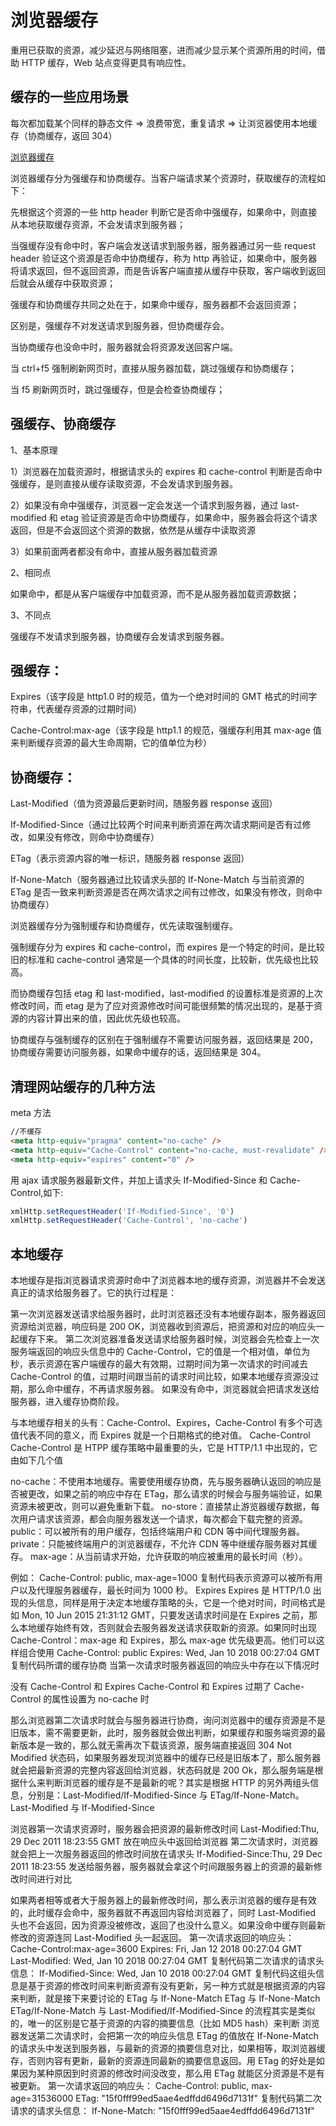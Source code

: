 # 浏览器缓存

重用已获取的资源，减少延迟与网络阻塞，进而减少显示某个资源所用的时间，借助 HTTP 缓存，Web 站点变得更具有响应性。

## 缓存的一些应用场景

每次都加载某个同样的静态文件 => 浪费带宽，重复请求 => 让浏览器使用本地缓存（协商缓存，返回 304）

[浏览器缓存](https://segmentfault.com/a/1190000008377508)

浏览器缓存分为强缓存和协商缓存。当客户端请求某个资源时，获取缓存的流程如下：

先根据这个资源的一些 http header 判断它是否命中强缓存，如果命中，则直接从本地获取缓存资源，不会发请求到服务器；

当强缓存没有命中时，客户端会发送请求到服务器，服务器通过另一些 request header 验证这个资源是否命中协商缓存，称为 http 再验证，如果命中，服务器将请求返回，但不返回资源，而是告诉客户端直接从缓存中获取，客户端收到返回后就会从缓存中获取资源；

强缓存和协商缓存共同之处在于，如果命中缓存，服务器都不会返回资源；

区别是，强缓存不对发送请求到服务器，但协商缓存会。

当协商缓存也没命中时，服务器就会将资源发送回客户端。

当 ctrl+f5 强制刷新网页时，直接从服务器加载，跳过强缓存和协商缓存；

当 f5 刷新网页时，跳过强缓存，但是会检查协商缓存；

## 强缓存、协商缓存

1、基本原理

1）浏览器在加载资源时，根据请求头的 expires 和 cache-control 判断是否命中强缓存，是则直接从缓存读取资源，不会发请求到服务器。

2）如果没有命中强缓存，浏览器一定会发送一个请求到服务器，通过 last-modified 和 etag 验证资源是否命中协商缓存，如果命中，服务器会将这个请求返回，但是不会返回这个资源的数据，依然是从缓存中读取资源

3）如果前面两者都没有命中，直接从服务器加载资源

2、相同点

如果命中，都是从客户端缓存中加载资源，而不是从服务器加载资源数据；

3、不同点

强缓存不发请求到服务器，协商缓存会发请求到服务器。

## 强缓存：

Expires（该字段是 http1.0 时的规范，值为一个绝对时间的 GMT 格式的时间字符串，代表缓存资源的过期时间）

Cache-Control:max-age（该字段是 http1.1 的规范，强缓存利用其 max-age 值来判断缓存资源的最大生命周期，它的值单位为秒）

## 协商缓存：

Last-Modified（值为资源最后更新时间，随服务器 response 返回）

If-Modified-Since（通过比较两个时间来判断资源在两次请求期间是否有过修改，如果没有修改，则命中协商缓存）

ETag（表示资源内容的唯一标识，随服务器 response 返回）

If-None-Match（服务器通过比较请求头部的 If-None-Match 与当前资源的 ETag 是否一致来判断资源是否在两次请求之间有过修改，如果没有修改，则命中协商缓存）

浏览器缓存分为强制缓存和协商缓存，优先读取强制缓存。

强制缓存分为 expires 和 cache-control，而 expires 是一个特定的时间，是比较旧的标准和 cache-control 通常是一个具体的时间长度，比较新，优先级也比较高。

而协商缓存包括 etag 和 last-modified，last-modified 的设置标准是资源的上次修改时间，而 etag 是为了应对资源修改时间可能很频繁的情况出现的，是基于资源的内容计算出来的值，因此优先级也较高。

协商缓存与强制缓存的区别在于强制缓存不需要访问服务器，返回结果是 200，协商缓存需要访问服务器，如果命中缓存的话，返回结果是 304。

## 清理网站缓存的几种方法

meta 方法

```html
//不缓存
<meta http-equiv="pragma" content="no-cache" />
<meta http-equiv="Cache-Control" content="no-cache, must-revalidate" />
<meta http-equiv="expires" content="0" />
```

用 ajax 请求服务器最新文件，并加上请求头 If-Modified-Since 和 Cache-Control,如下:

```js
xmlHttp.setRequestHeader('If-Modified-Since', '0')
xmlHttp.setRequestHeader('Cache-Control', 'no-cache')
```

## 本地缓存

本地缓存是指浏览器请求资源时命中了浏览器本地的缓存资源，浏览器并不会发送真正的请求给服务器了。它的执行过程是：

第一次浏览器发送请求给服务器时，此时浏览器还没有本地缓存副本，服务器返回资源给浏览器，响应码是 200 OK，浏览器收到资源后，把资源和对应的响应头一起缓存下来。
第二次浏览器准备发送请求给服务器时候，浏览器会先检查上一次服务端返回的响应头信息中的 Cache-Control，它的值是一个相对值，单位为秒，表示资源在客户端缓存的最大有效期，过期时间为第一次请求的时间减去 Cache-Control 的值，过期时间跟当前的请求时间比较，如果本地缓存资源没过期，那么命中缓存，不再请求服务器。
如果没有命中，浏览器就会把请求发送给服务器，进入缓存协商阶段。

与本地缓存相关的头有：Cache-Control、Expires，Cache-Control 有多个可选值代表不同的意义，而 Expires 就是一个日期格式的绝对值。
Cache-Control
Cache-Control 是 HTPP 缓存策略中最重要的头，它是 HTTP/1.1 中出现的，它由如下几个值

no-cache：不使用本地缓存。需要使用缓存协商，先与服务器确认返回的响应是否被更改，如果之前的响应中存在 ETag，那么请求的时候会与服务端验证，如果资源未被更改，则可以避免重新下载。
no-store：直接禁止游览器缓存数据，每次用户请求该资源，都会向服务器发送一个请求，每次都会下载完整的资源。
public：可以被所有的用户缓存，包括终端用户和 CDN 等中间代理服务器。
private：只能被终端用户的浏览器缓存，不允许 CDN 等中继缓存服务器对其缓存。
max-age：从当前请求开始，允许获取的响应被重用的最长时间（秒）。

例如：
Cache-Control: public, max-age=1000
复制代码表示资源可以被所有用户以及代理服务器缓存，最长时间为 1000 秒。
Expires
Expires 是 HTTP/1.0 出现的头信息，同样是用于决定本地缓存策略的头，它是一个绝对时间，时间格式是如 Mon, 10 Jun 2015 21:31:12 GMT，只要发送请求时间是在 Expires 之前，那么本地缓存始终有效，否则就会去服务器发送请求获取新的资源。如果同时出现 Cache-Control：max-age 和 Expires，那么 max-age 优先级更高。他们可以这样组合使用
Cache-Control: public
Expires: Wed, Jan 10 2018 00:27:04 GMT
复制代码所谓的缓存协商
当第一次请求时服务器返回的响应头中存在以下情况时

没有 Cache-Control 和 Expires
Cache-Control 和 Expires 过期了
Cache-Control 的属性设置为 no-cache 时

那么浏览器第二次请求时就会与服务器进行协商，询问浏览器中的缓存资源是不是旧版本，需不需要更新，此时，服务器就会做出判断，如果缓存和服务端资源的最新版本是一致的，那么就无需再次下载该资源，服务端直接返回 304 Not Modified 状态码，如果服务器发现浏览器中的缓存已经是旧版本了，那么服务器就会把最新资源的完整内容返回给浏览器，状态码就是 200 Ok，那么服务端是根据什么来判断浏览器的缓存是不是最新的呢？其实是根据 HTTP 的另外两组头信息，分别是：Last-Modified/If-Modified-Since 与 ETag/If-None-Match。
Last-Modified 与 If-Modified-Since

浏览器第一次请求资源时，服务器会把资源的最新修改时间 Last-Modified:Thu, 29 Dec 2011 18:23:55 GMT 放在响应头中返回给浏览器
第二次请求时，浏览器就会把上一次服务器返回的修改时间放在请求头 If-Modified-Since:Thu, 29 Dec 2011 18:23:55 发送给服务器，服务器就会拿这个时间跟服务器上的资源的最新修改时间进行对比

如果两者相等或者大于服务器上的最新修改时间，那么表示浏览器的缓存是有效的，此时缓存会命中，服务器就不再返回内容给浏览器了，同时 Last-Modified 头也不会返回，因为资源没被修改，返回了也没什么意义。如果没命中缓存则最新修改的资源连同 Last-Modified 头一起返回。
第一次请求返回的响应头：
Cache-Control:max-age=3600
Expires: Fri, Jan 12 2018 00:27:04 GMT
Last-Modified: Wed, Jan 10 2018 00:27:04 GMT
复制代码第二次请求的请求头信息：
If-Modified-Since: Wed, Jan 10 2018 00:27:04 GMT
复制代码这组头信息是基于资源的修改时间来判断资源有没有更新，另一种方式就是根据资源的内容来判断，就是接下来要讨论的 ETag 与 If-None-Match
ETag 与 If-None-Match
ETag/If-None-Match 与 Last-Modified/If-Modified-Since 的流程其实是类似的，唯一的区别是它基于资源的内容的摘要信息（比如 MD5 hash）来判断
浏览器发送第二次请求时，会把第一次的响应头信息 ETag 的值放在 If-None-Match 的请求头中发送到服务器，与最新的资源的摘要信息对比，如果相等，取浏览器缓存，否则内容有更新，最新的资源连同最新的摘要信息返回。用 ETag 的好处是如果因为某种原因到时资源的修改时间没改变，那么用 ETag 就能区分资源是不是有被更新。
第一次请求返回的响应头：
Cache-Control: public, max-age=31536000
ETag: "15f0fff99ed5aae4edffdd6496d7131f"
复制代码第二次请求的请求头信息：
If-None-Match: "15f0fff99ed5aae4edffdd6496d7131f"
